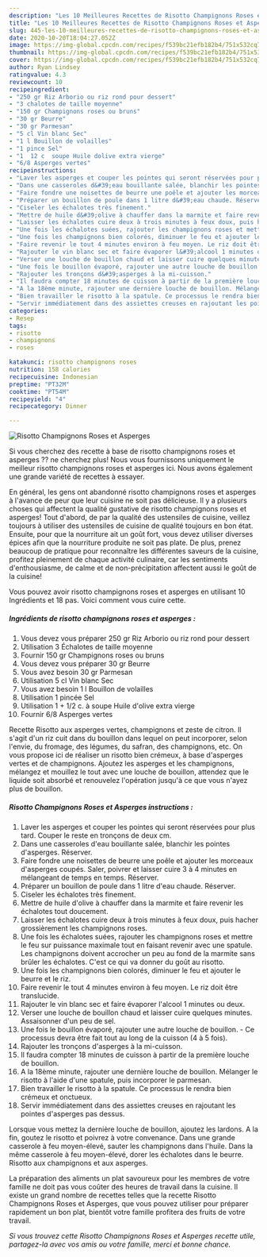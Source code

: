 ```yaml
---
description: "Les 10 Meilleures Recettes de Risotto Champignons Roses et Asperges"
title: "Les 10 Meilleures Recettes de Risotto Champignons Roses et Asperges"
slug: 445-les-10-meilleures-recettes-de-risotto-champignons-roses-et-asperges
date: 2020-10-20T18:04:27.052Z
image: https://img-global.cpcdn.com/recipes/f539bc21efb182b4/751x532cq70/risotto-champignons-roses-et-asperges-photo-principale-de-la-recette.jpg
thumbnail: https://img-global.cpcdn.com/recipes/f539bc21efb182b4/751x532cq70/risotto-champignons-roses-et-asperges-photo-principale-de-la-recette.jpg
cover: https://img-global.cpcdn.com/recipes/f539bc21efb182b4/751x532cq70/risotto-champignons-roses-et-asperges-photo-principale-de-la-recette.jpg
author: Ryan Lindsey
ratingvalue: 4.3
reviewcount: 10
recipeingredient:
- "250 gr Riz Arborio ou riz rond pour dessert"
- "3 chalotes de taille moyenne"
- "150 gr Champignons roses ou bruns"
- "30 gr Beurre"
- "30 gr Parmesan"
- "5 cl Vin blanc Sec"
- "1 l Bouillon de volailles"
- "1 pince Sel"
- "1  12 c  soupe Huile dolive extra vierge"
- "6/8 Asperges vertes"
recipeinstructions:
- "Laver les asperges et couper les pointes qui seront réservées pour plus tard. Couper le reste en tronçons de deux cm."
- "Dans une casseroles d&#39;eau bouillante salée, blanchir les pointes d&#39;asperges. Réserver."
- "Faire fondre une noisettes de beurre une poêle et ajouter les morceaux d&#39;asperges coupés. Saler, poivrer et laisser cuire 3 à 4 minutes en mélangeant de temps en temps. Réserver."
- "Préparer un bouillon de poule dans 1 litre d&#39;eau chaude. Réserver."
- "Ciseler les échalotes très finement."
- "Mettre de huile d&#39;olive à chauffer dans la marmite et faire revenir les échalotes tout doucement."
- "Laisser les échalotes cuire deux à trois minutes à feux doux, puis hacher grossièrement les champignons roses."
- "Une fois les échalotes suées, rajouter les champignons roses et mettre le feu sur puissance maximale tout en faisant revenir avec une spatule. Les champignons doivent accrocher un peu au fond de la marmite sans brûler les échalotes. C&#39;est ce qui va donner du goût au risotto."
- "Une fois les champignons bien colorés, diminuer le feu et ajouter le beurre et le riz."
- "Faire revenir le tout 4 minutes environ à feu moyen. Le riz doit être translucide."
- "Rajouter le vin blanc sec et faire évaporer l&#39;alcool 1 minutes ou deux."
- "Verser une louche de bouillon chaud et laisser cuire quelques minutes. Assaisonner d&#39;un peu de sel."
- "Une fois le bouillon évaporé, rajouter une autre louche de bouillon. Ce processus devra être fait tout au long de la cuisson (4 à 5 fois)."
- "Rajouter les tronçons d&#39;asperges à la mi-cuisson."
- "Il faudra compter 18 minutes de cuisson à partir de la première louche de bouillon."
- "A la 18ème minute, rajouter une dernière louche de bouillon. Mélanger le risotto à l&#39;aide d&#39;une spatule, puis incorporer le parmesan."
- "Bien travailler le risotto à la spatule. Ce processus le rendra bien crémeux et onctueux."
- "Servir immédiatement dans des assiettes creuses en rajoutant les pointes d&#39;asperges pas dessus."
categories:
- Resep
tags:
- risotto
- champignons
- roses

katakunci: risotto champignons roses 
nutrition: 158 calories
recipecuisine: Indonesian
preptime: "PT32M"
cooktime: "PT54M"
recipeyield: "4"
recipecategory: Dinner

---
```



![Risotto Champignons Roses et Asperges](https://img-global.cpcdn.com/recipes/f539bc21efb182b4/751x532cq70/risotto-champignons-roses-et-asperges-photo-principale-de-la-recette.jpg)

Si vous cherchez des recette à base de risotto champignons roses et asperges ?? ne cherchez plus! Nous vous fournissons uniquement le meilleur risotto champignons roses et asperges ici. Nous avons également une grande variété de recettes à essayer.

En général, les gens ont abandonné risotto champignons roses et asperges à l'avance de peur que leur cuisine ne soit pas délicieuse. Il y a plusieurs choses qui affectent la qualité gustative de risotto champignons roses et asperges! Tout d'abord, de par la qualité des ustensiles de cuisine, veillez toujours à utiliser des ustensiles de cuisine de qualité toujours en bon état. Ensuite, pour que la nourriture ait un goût fort, vous devez utiliser diverses épices afin que la nourriture produite ne soit pas plate. De plus, prenez beaucoup de pratique pour reconnaître les différentes saveurs de la cuisine, profitez pleinement de chaque activité culinaire, car les sentiments d'enthousiasme, de calme et de non-précipitation affectent aussi le goût de la cuisine!

<!--inarticleads1-->

Vous pouvez avoir risotto champignons roses et asperges en utilisant 10 Ingrédients et 18 pas. Voici comment vous cuire cette.

##### Ingrédients de risotto champignons roses et asperges :

1. Vous devez vous préparer 250 gr Riz Arborio ou riz rond pour dessert
1. Utilisation 3 Échalotes de taille moyenne
1. Fournir 150 gr Champignons roses ou bruns
1. Vous devez vous préparer 30 gr Beurre
1. Vous avez besoin 30 gr Parmesan
1. Utilisation 5 cl Vin blanc Sec
1. Vous avez besoin 1 l Bouillon de volailles
1. Utilisation 1 pincée Sel
1. Utilisation 1 + 1/2 c. à soupe Huile d&#39;olive extra vierge
1. Fournir 6/8 Asperges vertes


Recette Risotto aux asperges vertes, champignons et zeste de citron. Il s&#39;agit d&#39;un riz cuit dans du bouillon dans lequel on peut incorporer, selon l&#39;envie, du fromage, des légumes, du safran, des champignons, etc. On vous propose ici de réaliser un risotto bien crémeux, à base d&#39;asperges vertes et de champignons. Ajoutez les asperges et les champignons, mélangez et mouillez le tout avec une louche de bouillon, attendez que le liquide soit absorbé et renouvelez l&#39;opération jusqu&#39;à ce que vous n&#39;ayez plus de bouillon. 

<!--inarticleads2-->

##### Risotto Champignons Roses et Asperges instructions :

1. Laver les asperges et couper les pointes qui seront réservées pour plus tard. Couper le reste en tronçons de deux cm.
1. Dans une casseroles d&#39;eau bouillante salée, blanchir les pointes d&#39;asperges. Réserver.
1. Faire fondre une noisettes de beurre une poêle et ajouter les morceaux d&#39;asperges coupés. Saler, poivrer et laisser cuire 3 à 4 minutes en mélangeant de temps en temps. Réserver.
1. Préparer un bouillon de poule dans 1 litre d&#39;eau chaude. Réserver.
1. Ciseler les échalotes très finement.
1. Mettre de huile d&#39;olive à chauffer dans la marmite et faire revenir les échalotes tout doucement.
1. Laisser les échalotes cuire deux à trois minutes à feux doux, puis hacher grossièrement les champignons roses.
1. Une fois les échalotes suées, rajouter les champignons roses et mettre le feu sur puissance maximale tout en faisant revenir avec une spatule. Les champignons doivent accrocher un peu au fond de la marmite sans brûler les échalotes. C&#39;est ce qui va donner du goût au risotto.
1. Une fois les champignons bien colorés, diminuer le feu et ajouter le beurre et le riz.
1. Faire revenir le tout 4 minutes environ à feu moyen. Le riz doit être translucide.
1. Rajouter le vin blanc sec et faire évaporer l&#39;alcool 1 minutes ou deux.
1. Verser une louche de bouillon chaud et laisser cuire quelques minutes. Assaisonner d&#39;un peu de sel.
1. Une fois le bouillon évaporé, rajouter une autre louche de bouillon. - Ce processus devra être fait tout au long de la cuisson (4 à 5 fois).
1. Rajouter les tronçons d&#39;asperges à la mi-cuisson.
1. Il faudra compter 18 minutes de cuisson à partir de la première louche de bouillon.
1. A la 18ème minute, rajouter une dernière louche de bouillon. Mélanger le risotto à l&#39;aide d&#39;une spatule, puis incorporer le parmesan.
1. Bien travailler le risotto à la spatule. Ce processus le rendra bien crémeux et onctueux.
1. Servir immédiatement dans des assiettes creuses en rajoutant les pointes d&#39;asperges pas dessus.


Lorsque vous mettez la dernière louche de bouillon, ajoutez les lardons. A la fin, goutez le risotto et poivrez à votre convenance. Dans une grande casserole à feu moyen-élevé, sauter les champignons dans l&#39;huile. Dans la même casserole à feu moyen-élevé, dorer les échalotes dans le beurre. Risotto aux champignons et aux asperges. 

<!--inarticleads1-->

<p>
La préparation des aliments un plat savoureux pour les membres de votre famille ne doit pas vous coûter des heures de travail dans la cuisine. Il existe un grand nombre de recettes telles que la recette Risotto Champignons Roses et Asperges, que vous pouvez utiliser pour préparer rapidement un bon plat, bientôt votre famille profitera des fruits de votre travail.
</p>

<p>
<i>Si vous trouvez cette Risotto Champignons Roses et Asperges recette utile, partagez-la avec vos amis ou votre famille, merci et bonne chance.</i>
</p>
